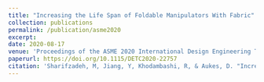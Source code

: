 ```yaml
---
title: "Increasing the Life Span of Foldable Manipulators With Fabric"
collection: publications
permalink: /publication/asme2020
excerpt: 
date: 2020-08-17
venue: 'Proceedings of the ASME 2020 International Design Engineering Technical Conferences and Computers and Information in Engineering Conference'
paperurl: https://doi.org/10.1115/DETC2020-22757
citation: 'Sharifzadeh, M, Jiang, Y, Khodambashi, R, & Aukes, D. "Increasing the Life Span of Foldable Manipulators With Fabric." Proceedings of the ASME 2020 International Design Engineering Technical Conferences and Computers and Information in Engineering Conference. Volume 10: 44th Mechanisms and Robotics Conference (MR). Virtual, Online. August 17–19, 2020. V010T10A087. ASME. [https://doi.org/10.1115/DETC2020-22757](https://doi.org/10.1115/DETC2020-22757)'
---
```


